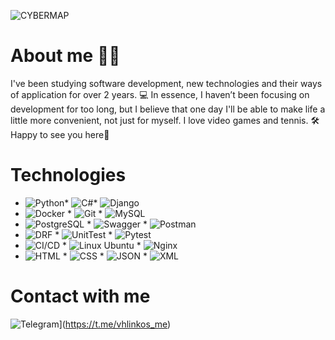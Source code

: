 ![CYBERMAP](https://i.pinimg.com/originals/7b/2c/ce/7b2cce4cc35020a5da4729270300b175.gif)

# About me 👨‍💻
I've been studying software development, new technologies and their ways of application for over 2 years. 💻
In essence, I haven’t been focusing on development for too long, but I believe that one day I'll be able to make life a little more convenient, not just for myself. I love video games and tennis. 🛠️
Happy to see you here🕺

# Technologies

* ![Python](https://img.shields.io/badge/Python-3776AB?style=for-the-badge&logo=python&logoColor=white)* ![C#](https://img.shields.io/badge/C%23-239120?style=for-the-badge&logo=c-sharp&logoColor=white)* ![Django](https://img.shields.io/badge/Django-092E20?style=for-the-badge&logo=django&logoColor=white)
* ![Docker](https://img.shields.io/badge/Docker-2496ED?style=for-the-badge&logo=docker&logoColor=white) * ![Git](https://img.shields.io/badge/Git-F05032?style=for-the-badge&logo=git&logoColor=white) * ![MySQL](https://img.shields.io/badge/MySQL-4479A1?style=for-the-badge&logo=mysql&logoColor=white)
* ![PostgreSQL](https://img.shields.io/badge/PostgreSQL-4169E1?style=for-the-badge&logo=postgresql&logoColor=white) * ![Swagger](https://img.shields.io/badge/Swagger-85EA2D?style=for-the-badge&logo=swagger&logoColor=black) * ![Postman](https://img.shields.io/badge/Postman-FF6C37?style=for-the-badge&logo=postman&logoColor=white)
* ![DRF](https://img.shields.io/badge/DRF-FF6F00?style=for-the-badge&logo=django&logoColor=white) * ![UnitTest](https://img.shields.io/badge/UnitTest-009688?style=for-the-badge&logo=python&logoColor=white) * ![Pytest](https://img.shields.io/badge/Pytest-303030?style=for-the-badge&logo=pytest&logoColor=white)
* ![CI/CD](https://img.shields.io/badge/CI/CD-3D3D3D?style=for-the-badge&logo=git&logoColor=white) * ![Linux Ubuntu](https://img.shields.io/badge/Linux_Ubuntu-E95420?style=for-the-badge&logo=ubuntu&logoColor=white) * ![Nginx](https://img.shields.io/badge/Nginx-009639?style=for-the-badge&logo=nginx&logoColor=white)
* ![HTML](https://img.shields.io/badge/HTML-E34F26?style=for-the-badge&logo=html5&logoColor=white) * ![CSS](https://img.shields.io/badge/CSS-1572B6?style=for-the-badge&logo=css3&logoColor=white) * ![JSON](https://img.shields.io/badge/JSON-000000?style=for-the-badge&logo=json&logoColor=white) * ![XML](https://img.shields.io/badge/XML-FF9C00?style=for-the-badge&logo=xml&logoColor=white)
 

# Contact with me
![Telegram](https://img.shields.io/badge/Telegram-%40YourUsername-%230077b5?style=for-the-badge&logo=telegram&logoColor=white)](https://t.me/vhlinkos_me)





